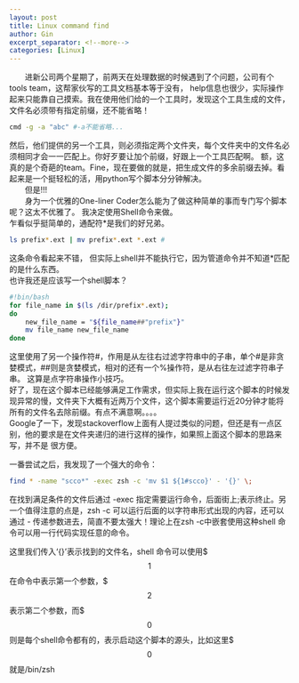 ```yaml
---
layout: post
title: Linux command find
author: Gin 
excerpt_separator: <!--more-->
categories: [Linux]
---
```


&emsp;&emsp;进新公司两个星期了，前两天在处理数据的时候遇到了个问题，公司有个tools team，这帮家伙写的工具文档基本等于没有，
help信息也很少，实际操作起来只能靠自己摸索。我在使用他们给的一个工具时，发现这个工具生成的文件，文件名必须带有指定前缀，还不能省略！
```bash
cmd -g -a "abc" #-a不能省略...
```
<!--more-->
然后，他们提供的另一个工具，则必须指定两个文件夹，每个文件夹中的文件名必须相同才会一一匹配上。你好歹要让加个前缀，好跟上一个工具匹配啊。
额，这真的是个奇葩的team。Fine，现在要做的就是，把生成文件的多余前缀去掉。看起来是一个挺轻松的活，用python写个脚本分分钟解决。
<br  />&emsp;&emsp;但是!!!
<br  />&emsp;&emsp;身为一个优雅的One-liner Coder怎么能为了做这种简单的事而专门写个脚本呢？这太不优雅了。
我决定使用Shell命令来做。<br/>
乍看似乎挺简单的，通配符*是我们的好兄弟。
```bash
ls prefix*.ext | mv prefix*.ext *.ext # 
```
这条命令看起来不错， 但实际上shell并不能执行它，因为管道命令并不知道*匹配的是什么东西。<br/>
也许我还是应该写一个shell脚本？
```bash
#!bin/bash
for file_name in $(ls /dir/prefix*.ext);
do
	new_file_name = "${file_name##"prefix"}"
	mv file_name new_file_name
done
```
这里使用了另一个操作符#，作用是从左往右过滤字符串中的子串，单个#是非贪婪模式，##则是贪婪模式，相对的还有一个%操作符，是从右往左过滤字符串子串。
这算是点字符串操作小技巧。<br/>
好了，现在这个脚本已经能够满足工作需求，但实际上我在运行这个脚本的时候发现异常的慢，文件夹下大概有近两万个文件，这个脚本需要运行近20分钟才能将
所有的文件名去除前缀。有点不满意啊。。。。<br/>
Google了一下，发现stackoverflow上面有人提过类似的问题，但还是有一点区别，他的要求是在文件夹递归的进行这样的操作，如果照上面这个脚本的思路来写，并不是
很方便。

一番尝试之后，我发现了一个强大的命令：
```bash
find * -name "scco*" -exec zsh -c 'mv $1 ${1#scco}' - '{}' \; 
```
在找到满足条件的文件后通过 -exec 指定需要运行命令，后面街上\;表示终止。另一个值得注意的点是，zsh -c 可以运行后面的以字符串形式出现的内容，还可以通过 - 传递参数进去，简直不要太强大！理论上在zsh -c中嵌套使用这种shell 命令可以用一行代码实现任意的命令。

这里我们传入‘{}’表示找到的文件名，shell 命令可以使用$$$1$$在命令中表示第一个参数，$$$2$$表示第二个参数，而$$$0$$则是每个shell命令都有的，表示启动这个脚本的源头，比如这里$$$0$$就是/bin/zsh
